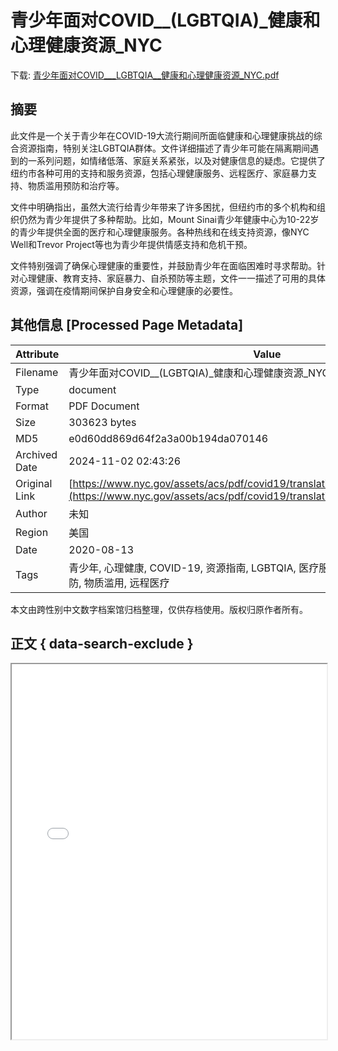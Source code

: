 # 青少年面对COVID__(LGBTQIA)_健康和心理健康资源_NYC

<!-- tcd_download_link -->
下载: <a href="../青少年面对COVID___LGBTQIA__健康和心理健康资源_NYC.pdf" download>青少年面对COVID___LGBTQIA__健康和心理健康资源_NYC.pdf</a>
<!-- tcd_download_link_end -->

## 摘要

<!-- tcd_abstract -->
此文件是一个关于青少年在COVID-19大流行期间所面临健康和心理健康挑战的综合资源指南，特别关注LGBTQIA群体。文件详细描述了青少年可能在隔离期间遇到的一系列问题，如情绪低落、家庭关系紧张，以及对健康信息的疑虑。它提供了纽约市各种可用的支持和服务资源，包括心理健康服务、远程医疗、家庭暴力支持、物质滥用预防和治疗等。

文件中明确指出，虽然大流行给青少年带来了许多困扰，但纽约市的多个机构和组织仍然为青少年提供了多种帮助。比如，Mount Sinai青少年健康中心为10-22岁的青少年提供全面的医疗和心理健康服务。各种热线和在线支持资源，像NYC Well和Trevor Project等也为青少年提供情感支持和危机干预。

文件特别强调了确保心理健康的重要性，并鼓励青少年在面临困难时寻求帮助。针对心理健康、教育支持、家庭暴力、自杀预防等主题，文件一一描述了可用的具体资源，强调在疫情期间保护自身安全和心理健康的必要性。

<!-- tcd_abstract_end -->

## 其他信息 [Processed Page Metadata]

| Attribute       | Value                                  |
|-----------------|----------------------------------------|
| Filename        | 青少年面对COVID__(LGBTQIA)_健康和心理健康资源_NYC.pdf                             |
| Type            | document                                 |
| Format          | PDF Document                               |
| Size            | 303623 bytes                           |
| MD5             | e0d60dd869d64f2a3a00b194da070146                                  |
| Archived Date   | 2024-11-02 02:43:26                             |
| Original Link   | [https://www.nyc.gov/assets/acs/pdf/covid19/translations/teenstakeoncovidsc.pdf](https://www.nyc.gov/assets/acs/pdf/covid19/translations/teenstakeoncovidsc.pdf)                         |
| Author          | 未知                               |
| Region          | 美国                               |
| Date            | 2020-08-13                                 |
| Tags            | 青少年, 心理健康, COVID-19, 资源指南, LGBTQIA, 医疗服务, 社区支持, 家庭暴力, 自杀预防, 物质滥用, 远程医疗                                 |

本文由跨性别中文数字档案馆归档整理，仅供存档使用。版权归原作者所有。


## 正文 { data-search-exclude }

<!-- tcd_main_text -->
<iframe src="../青少年面对COVID___LGBTQIA__健康和心理健康资源_NYC.pdf" width="100%" height="600px">
    <p>无法显示PDF，请下载查看。</p>
</iframe>
<!-- tcd_main_text_end -->

